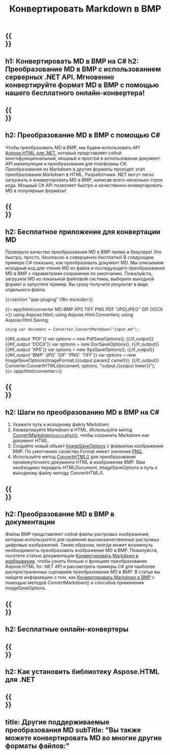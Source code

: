 ﻿---
translation: true
template: /templates/_template-conversion-child.md
title: Конвертировать Markdown в BMP
description: Пример кода C# для преобразования MD в BMP. Легко используйте API в любом приложении .NET. Попробуйте онлайн Конвертер MD в BMP бесплатно!
url: /net/conversion/md-to-bmp/
family: html
platformtag: net
feature: conversion
informat: MD
outformat: BMP
otherformats: PDF DOCX XPS GIF JPEG PNG TIFF HTML
howto: howtoMd
---

{{<section banner>}}
---
h1: Конвертировать MD в BMP на C#
h2: Преобразование MD в BMP с использованием серверных .NET API. Мгновенно конвертируйте формат MD в BMP с помощью нашего бесплатного онлайн-конвертера!
---

{{<section overview>}}
---
h2: Преобразование MD в BMP с помощью C#
---

Чтобы преобразовать MD в BMP, мы будем использовать API [Aspose.HTML для .NET](https://products.aspose.com/html/net/), который представляет собой многофункциональный, мощный и простой в использовании документ. API манипуляции и преобразования для платформы C#. Преобразования из Markdown в другие форматы проходят этап преобразования Markdown в HTML. Разработчики .NET могут легко загружать и конвертировать MD в BMP, написав всего несколько строк кода. Мощный C# API позволяет быстро и качественно конвертировать MD в популярные форматы!

{{<section demos>}}
---
h2: Бесплатное приложение для конвертации MD
---

Проверьте качество преобразования MD в BMP прямо в браузере! Это быстро, просто, безопасно и совершенно бесплатно! В следующем примере C# показано, как преобразовать документ MD. Мы описываем исходный код для чтения MD из файла и последующего преобразования MD в BMP с параметрами сохранения по умолчанию. Пожалуйста, загрузите MD из локальной файловой системы, выберите выходной формат и запустите пример. Вы сразу получите результат в виде отдельного файла.

{{<section "app-pluging" i18n-exclude>}}

{{< app/html/converter MD BMP XPS TIFF PNG PDF "JPG|JPEG" GIF DOCX >}}
using Aspose.Html;
using Aspose.Html.Converters;
using Aspose.Html.Saving;

    using var document = Converter.ConvertMarkdown("input.md");
{{#if_output 'PDF'}}
    var options = new PdfSaveOptions();
{{/if_output}}
{{#if_output 'DOCX'}}
    var options = new DocSaveOptions();
{{/if_output}}
{{#if_output 'XPS'}}
    var options = new XpsSaveOptions();
{{/if_output}}
{{#if_output 'BMP' 'JPG' 'GIF' 'PNG' 'TIFF'}}
    var options = new ImageSaveOptions(ImageFormat.{{output param2 camel}});
{{/if_output}}
    Converter.ConvertHTML(document, options, "output.{{output lower}}");   
{{< /app/html/converter>}}


{{<section steps>}}
---
h2: Шаги по преобразованию MD в BMP на C#
---
1. Укажите путь к исходному файлу Markdown.
1. Конвертируйте Markdown в HTML. Используйте метод [ConvertMarkdown(`sourcePath`)](https://reference.aspose.com/html/net/aspose.html.converters/converter/convertmarkdown/#convertmarkdown_4), чтобы сохранить Markdown как документ HTML.
1. Создайте новый объект [ImageSaveOptions](https://reference.aspose.com/html/net/aspose.html.saving/imagesaveoptions/) с форматом изображения BMP. По умолчанию свойство Format имеет значение [PNG.](https://reference.aspose.com/html/net/aspose.html.rendering.image/imageformat/)
1. Используйте метод [ConvertHTML()](https://reference.aspose.com/html/net/aspose.html.converters/converter/converthtml/) для преобразования промежуточного документа HTML в изображение BMP. Вам необходимо передать HTMLDocument, ImageSaveOptions и путь к выходному файлу методу ConvertHTML().

{{<section documentation>}}
---
h2: Преобразование MD в BMP в документации
---

Файлы BMP представляют собой файлы растровых изображений, которые используются для хранения высококачественных растровых цифровых изображений. Таким образом, иногда может возникнуть необходимость преобразовать изображение MD в BMP. Пожалуйста, посетите статью документации [Конвертировать Markdown в изображение](https://docs.aspose.com/html/net/converting-between-formats/markdown-to-image/), чтобы узнать больше о функциях преобразования Aspose.HTML for .NET API и рассмотреть примеры C# для наиболее распространенных сценариев преобразования MD в BMP. В статье вы найдете информацию о том, как <a href="https://docs.aspose.com/html/net/converting-between-formats/markdown-to-image/#convert-markdown-to-bmp " target="_blank">Конвертировать Markdown в BMP</a> с помощью методов ConvertMarkdown() и способов применения ImageSaveOptions.

{{<section online-converters>}}
---
h2: Бесплатные онлайн-конвертеры
---

{{<section get-started>}}
---
h2: Как установить библиотеку Aspose.HTML для .NET
---

{{<section other-conversions>}}
---
title: Другие поддерживаемые преобразования MD
subTitle: "Вы также можете конвертировать MD во многие другие форматы файлов:"
---